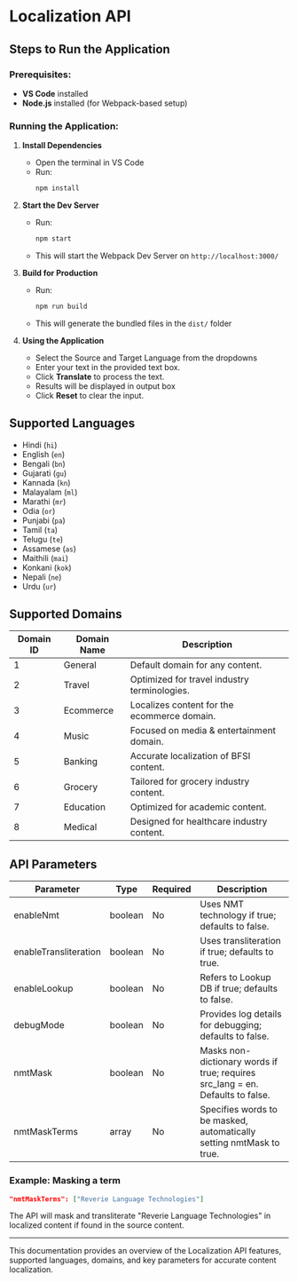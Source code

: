 # Localization API

## Steps to Run the Application

### Prerequisites:

- **VS Code** installed
- **Node.js** installed (for Webpack-based setup)

### Running the Application:

1. **Install Dependencies**

   - Open the terminal in VS Code
   - Run:
     ```sh
     npm install
     ```

2. **Start the Dev Server**

   - Run:
     ```sh
     npm start
     ```
   - This will start the Webpack Dev Server on `http://localhost:3000/`

3. **Build for Production**

   - Run:
     ```sh
     npm run build
     ```
   - This will generate the bundled files in the `dist/` folder

4. **Using the Application**
   - Select the Source and Target Language from the dropdowns
   - Enter your text in the provided text box.
   - Click **Translate** to process the text.
   - Results will be displayed in output box
   - Click **Reset** to clear the input.

## **Supported Languages**

- Hindi (`hi`)
- English (`en`)
- Bengali (`bn`)
- Gujarati (`gu`)
- Kannada (`kn`)
- Malayalam (`ml`)
- Marathi (`mr`)
- Odia (`or`)
- Punjabi (`pa`)
- Tamil (`ta`)
- Telugu (`te`)
- Assamese (`as`)
- Maithili (`mai`)
- Konkani (`kok`)
- Nepali (`ne`)
- Urdu (`ur`)

## **Supported Domains**

| Domain ID | Domain Name | Description                                  |
| --------- | ----------- | -------------------------------------------- |
| 1         | General     | Default domain for any content.              |
| 2         | Travel      | Optimized for travel industry terminologies. |
| 3         | Ecommerce   | Localizes content for the ecommerce domain.  |
| 4         | Music       | Focused on media & entertainment domain.     |
| 5         | Banking     | Accurate localization of BFSI content.       |
| 6         | Grocery     | Tailored for grocery industry content.       |
| 7         | Education   | Optimized for academic content.              |
| 8         | Medical     | Designed for healthcare industry content.    |

## **API Parameters**

| Parameter             | Type    | Required | Description                                                                    |
| --------------------- | ------- | -------- | ------------------------------------------------------------------------------ |
| enableNmt             | boolean | No       | Uses NMT technology if true; defaults to false.                                |
| enableTransliteration | boolean | No       | Uses transliteration if true; defaults to true.                                |
| enableLookup          | boolean | No       | Refers to Lookup DB if true; defaults to false.                                |
| debugMode             | boolean | No       | Provides log details for debugging; defaults to false.                         |
| nmtMask               | boolean | No       | Masks non-dictionary words if true; requires src_lang = en. Defaults to false. |
| nmtMaskTerms          | array   | No       | Specifies words to be masked, automatically setting nmtMask to true.           |

### **Example: Masking a term**

```json
"nmtMaskTerms": ["Reverie Language Technologies"]
```

The API will mask and transliterate "Reverie Language Technologies" in localized content if found in the source content.

---

This documentation provides an overview of the Localization API features, supported languages, domains, and key parameters for accurate content localization.
